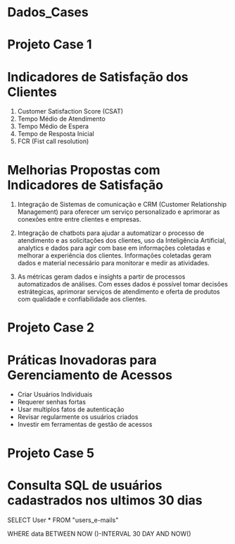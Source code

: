 # Dados_Cases
# Projeto Case 1
# Indicadores de Satisfação dos Clientes

1. Customer Satisfaction Score (CSAT)
2. Tempo Médio de Atendimento
3. Tempo Médio de Espera
4. Tempo de Resposta Inicial
5. FCR (Fist call resolution)

# Melhorias Propostas com Indicadores de Satisfação

1. Integração de Sistemas de comunicação e CRM (Customer Relationship Management) para oferecer um serviço personalizado e aprimorar as conexões entre entre clientes e empresas.

2. Integração de chatbots para ajudar a automatizar o processo de atendimento e as solicitações dos clientes, uso da Inteligência Artificial, analytics e dados para agir com base em informações coletadas e melhorar a experiência dos clientes. Informações coletadas geram dados e material necessário para monitorar e medir as atividades.

3. As métricas geram dados e insights a partir de processos automatizados de análises. Com esses dados é possível tomar decisões estrátegicas, aprimorar serviços de atendimento e oferta de produtos com qualidade e confiabilidade aos clientes.


# Projeto Case 2

# Práticas Inovadoras para Gerenciamento de Acessos

- Criar Usuários Individuais
- Requerer senhas fortas
- Usar multiplos fatos de autenticação
- Revisar regularmente os usuários criados
- Investir em ferramentas de gestão de acessos

# Projeto Case 5

# Consulta SQL de usuários cadastrados nos ultimos 30 dias

SELECT User * FROM "users_e-mails"

WHERE data BETWEEN NOW ()-INTERVAL 30 DAY AND NOW()


